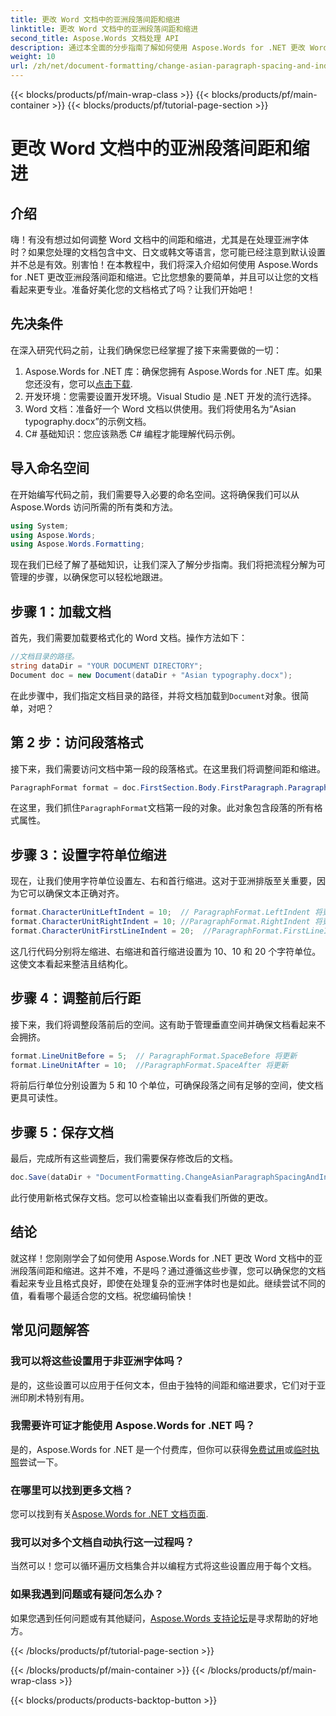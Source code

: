 ```yaml
---
title: 更改 Word 文档中的亚洲段落间距和缩进
linktitle: 更改 Word 文档中的亚洲段落间距和缩进
second_title: Aspose.Words 文档处理 API
description: 通过本全面的分步指南了解如何使用 Aspose.Words for .NET 更改 Word 文档中的亚洲段落间距和缩进。
weight: 10
url: /zh/net/document-formatting/change-asian-paragraph-spacing-and-indents/
---
```


{{< blocks/products/pf/main-wrap-class >}}
{{< blocks/products/pf/main-container >}}
{{< blocks/products/pf/tutorial-page-section >}}

# 更改 Word 文档中的亚洲段落间距和缩进

## 介绍

嗨！有没有想过如何调整 Word 文档中的间距和缩进，尤其是在处理亚洲字体时？如果您处理的文档包含中文、日文或韩文等语言，您可能已经注意到默认设置并不总是有效。别害怕！在本教程中，我们将深入介绍如何使用 Aspose.Words for .NET 更改亚洲段落间距和缩进。它比您想象的要简单，并且可以让您的文档看起来更专业。准备好美化您的文档格式了吗？让我们开始吧！

## 先决条件

在深入研究代码之前，让我们确保您已经掌握了接下来需要做的一切：

1.  Aspose.Words for .NET 库：确保您拥有 Aspose.Words for .NET 库。如果您还没有，您可以[点击下载](https://releases.aspose.com/words/net/).
2. 开发环境：您需要设置开发环境。Visual Studio 是 .NET 开发的流行选择。
3. Word 文档：准备好一个 Word 文档以供使用。我们将使用名为“Asian typography.docx”的示例文档。
4. C# 基础知识：您应该熟悉 C# 编程才能理解代码示例。

## 导入命名空间

在开始编写代码之前，我们需要导入必要的命名空间。这将确保我们可以从 Aspose.Words 访问所需的所有类和方法。

```csharp
using System;
using Aspose.Words;
using Aspose.Words.Formatting;
```

现在我们已经了解了基础知识，让我们深入了解分步指南。我们将把流程分解为可管理的步骤，以确保您可以轻松地跟进。

## 步骤 1：加载文档

首先，我们需要加载要格式化的 Word 文档。操作方法如下：

```csharp
//文档目录的路径。
string dataDir = "YOUR DOCUMENT DIRECTORY";
Document doc = new Document(dataDir + "Asian typography.docx");
```

在此步骤中，我们指定文档目录的路径，并将文档加载到`Document`对象。很简单，对吧？

## 第 2 步：访问段落格式

接下来，我们需要访问文档中第一段的段落格式。在这里我们将调整间距和缩进。

```csharp
ParagraphFormat format = doc.FirstSection.Body.FirstParagraph.ParagraphFormat;
```

在这里，我们抓住`ParagraphFormat`文档第一段的对象。此对象包含段落的所有格式属性。

## 步骤 3：设置字符单位缩进

现在，让我们使用字符单位设置左、右和首行缩进。这对于亚洲排版至关重要，因为它可以确保文本正确对齐。

```csharp
format.CharacterUnitLeftIndent = 10;  // ParagraphFormat.LeftIndent 将更新
format.CharacterUnitRightIndent = 10; //ParagraphFormat.RightIndent 将更新
format.CharacterUnitFirstLineIndent = 20;  //ParagraphFormat.FirstLineIndent 将更新
```

这几行代码分别将左缩进、右缩进和首行缩进设置为 10、10 和 20 个字符单位。这使文本看起来整洁且结构化。

## 步骤 4：调整前后行距

接下来，我们将调整段落前后的空间。这有助于管理垂直空间并确保文档看起来不会拥挤。

```csharp
format.LineUnitBefore = 5;  // ParagraphFormat.SpaceBefore 将更新
format.LineUnitAfter = 10;  //ParagraphFormat.SpaceAfter 将更新
```

将前后行单位分别设置为 5 和 10 个单位，可确保段落之间有足够的空间，使文档更具可读性。

## 步骤 5：保存文档

最后，完成所有这些调整后，我们需要保存修改后的文档。

```csharp
doc.Save(dataDir + "DocumentFormatting.ChangeAsianParagraphSpacingAndIndents.doc");
```

此行使用新格式保存文档。您可以检查输出以查看我们所做的更改。

## 结论

就这样！您刚刚学会了如何使用 Aspose.Words for .NET 更改 Word 文档中的亚洲段落间距和缩进。这并不难，不是吗？通过遵循这些步骤，您可以确保您的文档看起来专业且格式良好，即使在处理复杂的亚洲字体时也是如此。继续尝试不同的值，看看哪个最适合您的文档。祝您编码愉快！

## 常见问题解答

### 我可以将这些设置用于非亚洲字体吗？
是的，这些设置可以应用于任何文本，但由于独特的间距和缩进要求，它们对于亚洲印刷术特别有用。

### 我需要许可证才能使用 Aspose.Words for .NET 吗？
是的，Aspose.Words for .NET 是一个付费库，但你可以获得[免费试用](https://releases.aspose.com/)或[临时执照](https://purchase.aspose.com/temporary-license/)尝试一下。

### 在哪里可以找到更多文档？
您可以找到有关[Aspose.Words for .NET 文档页面](https://reference.aspose.com/words/net/).

### 我可以对多个文档自动执行这一过程吗？
当然可以！您可以循环遍历文档集合并以编程方式将这些设置应用于每个文档。

### 如果我遇到问题或有疑问怎么办？
如果您遇到任何问题或有其他疑问，[Aspose.Words 支持论坛](https://forum.aspose.com/c/words/8)是寻求帮助的好地方。

{{< /blocks/products/pf/tutorial-page-section >}}

{{< /blocks/products/pf/main-container >}}
{{< /blocks/products/pf/main-wrap-class >}}

{{< blocks/products/products-backtop-button >}}
